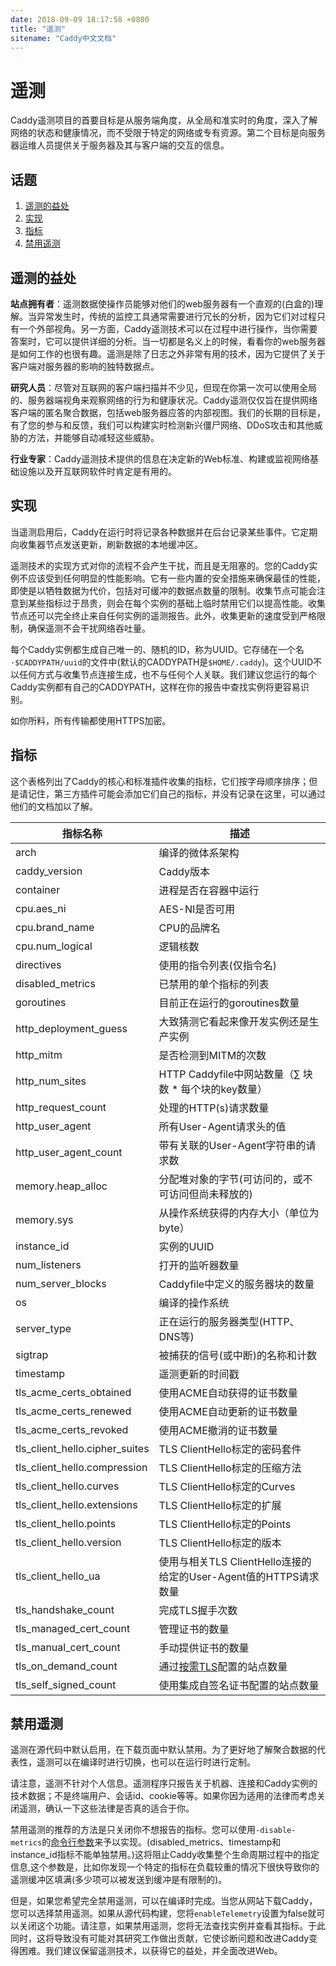 ```yaml
---
date: 2018-09-09 18:17:58 +0800 
title: "遥测"
sitename: "Caddy中文文档"
---
```


# 遥测

Caddy遥测项目的首要目标是从服务端角度，从全局和准实时的角度，深入了解网络的状态和健康情况，而不受限于特定的网络或专有资源。第二个目标是向服务器运维人员提供关于服务器及其与客户端的交互的信息。

## 话题

1. [遥测的益处](#遥测的益处)
2. [实现](#实现)
3. [指标](#指标)
4. [禁用遥测](#禁用遥测)


## 遥测的益处

__站点拥有者__：遥测数据使操作员能够对他们的web服务器有一个直观的(白盒的)理解。当异常发生时，传统的监控工具通常需要进行冗长的分析，因为它们对过程只有一个外部视角。另一方面，Caddy遥测技术可以在过程中进行操作，当你需要答案时，它可以提供详细的分析。当一切都是名义上的时候，看看你的web服务器是如何工作的也很有趣。遥测是除了日志之外非常有用的技术，因为它提供了关于客户端对服务器的影响的独特数据点。

__研究人员__：尽管对互联网的客户端扫描并不少见，但现在你第一次可以使用全局的、服务器端视角来观察网络的行为和健康状况。Caddy遥测仅仅旨在提供网络客户端的匿名聚合数据，包括web服务器应答的内部视图。我们的长期的目标是，有了您的参与和反馈，我们可以构建实时检测新兴僵尸网络、DDoS攻击和其他威胁的方法，并能够自动减轻这些威胁。

__行业专家__：Caddy遥测技术提供的信息在决定新的Web标准、构建或监视网络基础设施以及开互联网软件时肯定是有用的。

## 实现
当遥测启用后，Caddy在运行时将记录各种数据并在后台记录某些事件。它定期向收集器节点发送更新，刷新数据的本地缓冲区。

遥测技术的实现方式对你的流程不会产生干扰，而且是无阻塞的。您的Caddy实例不应该受到任何明显的性能影响。它有一些内置的安全措施来确保最佳的性能，即使是以牺牲数据为代价，包括对可缓冲的数据点数量的限制。收集节点可能会注意到某些指标过于昂贵，则会在每个实例的基础上临时禁用它们以提高性能。收集节点还可以完全终止来自任何实例的遥测报告。此外，收集更新的速度受到严格限制，确保遥测不会干扰网络吞吐量。

每个Caddy实例都生成自己唯一的、随机的ID，称为UUID。它存储在一个名`·$CADDYPATH/uuid`的文件中(默认的CADDYPATH是`$HOME/.caddy`)。这个UUID不以任何方式与收集节点连接生成，也不与任何个人关联。我们建议您运行的每个Caddy实例都有自己的CADDYPATH，这样在你的报告中查找实例将更容易识别。

如你所料，所有传输都使用HTTPS加密。

## 指标

这个表格列出了Caddy的核心和标准插件收集的指标，它们按字母顺序排序；但是请记住，第三方插件可能会添加它们自己的指标，并没有记录在这里，可以通过他们的文档加以了解。

| 指标名称 | 描述                                      |
|---------|-----------------------------------------|
| arch | 编译的微体系架构 |
| caddy_version | Caddy版本 |
| container | 进程是否在容器中运行 |
| cpu.aes_ni | AES-NI是否可用 |
| cpu.brand_name | CPU的品牌名 |
| cpu.num_logical | 逻辑核数 |
| directives | 使用的指令列表(仅指令名) |
| disabled_metrics | 已禁用的单个指标的列表 |
| goroutines | 目前正在运行的goroutines数量 |
| http_deployment_guess | 大致猜测它看起来像开发实例还是生产实例 |
| http_mitm | 是否检测到MITM的次数 |
| http_num_sites | HTTP Caddyfile中网站数量（∑ 块数 * 每个块的key数量） |
| http_request_count | 处理的HTTP(s)请求数量 |
| http_user_agent | 所有User-Agent请求头的值 |
| http_user_agent_count | 带有关联的User-Agent字符串的请求数 |
| memory.heap_alloc | 分配堆对象的字节(可访问的，或不可访问但尚未释放的) |
| memory.sys | 从操作系统获得的内存大小（单位为byte） |
| instance_id | 实例的UUID |
| num_listeners | 打开的监听器数量 |
| num_server_blocks | Caddyfile中定义的服务器块的数量 |
| os | 编译的操作系统 |
| server_type | 正在运行的服务器类型(HTTP、DNS等) |
| sigtrap | 被捕获的信号(或中断)的名称和计数 |
| timestamp | 遥测更新的时间戳 |
| tls_acme_certs_obtained | 使用ACME自动获得的证书数量 |
| tls_acme_certs_renewed | 使用ACME自动更新的证书数量 |
| tls_acme_certs_revoked | 使用ACME撤消的证书数量|
| tls_client_hello.cipher_suites | TLS ClientHello标定的密码套件 |
| tls_client_hello.compression | TLS ClientHello标定的压缩方法 |
| tls_client_hello.curves | TLS ClientHello标定的Curves |
| tls_client_hello.extensions | TLS ClientHello标定的扩展 |
| tls_client_hello.points | TLS ClientHello标定的Points |
| tls_client_hello.version | TLS ClientHello标定的版本 |
| tls_client_hello_ua | 使用与相关TLS ClientHello连接的给定的User-Agent值的HTTPS请求数量 |
| tls_handshake_count | 完成TLS握手次数|
| tls_managed_cert_count | 管理证书的数量 |
| tls_manual_cert_count | 手动提供证书的数量 |
| tls_on_demand_count | 通过[按需TLS](automatic-https.md#on-demand)配置的站点数量 |
| tls_self_signed_count | 使用集成自签名证书配置的站点数量 |

## 禁用遥测

遥测在源代码中默认启用，在下载页面中默认禁用。为了更好地了解聚合数据的代表性，遥测可以在编译时进行切换，也可以在运行时进行定制。

请注意，遥测不针对个人信息。遥测程序只报告关于机器、连接和Caddy实例的技术数据；不是终端用户、会话id、cookie等等。如果你因为适用的法律而考虑关闭遥测，确认一下这些法律是否真的适合于你。

禁用遥测的推荐的方法是只关闭你不想报告的指标。您可以使用`-disable-metrics`的[命令行参数](cli.md#disabled-metrics)来予以实现。(disabled_metrics、timestamp和instance_id指标不能单独禁用。)这将阻止Caddy收集整个生命周期过程中的指定信息,这个参数是，比如你发现一个特定的指标在负载较重的情况下很快导致你的遥测缓冲区填满(多少项可以被发送到缓冲是有限制的)。

但是，如果您希望完全禁用遥测，可以在编译时完成。当您从网站下载Caddy，您可以选择禁用遥测。如果从源代码构建，您将`enableTelemetry`设置为false就可以关闭这个功能。请注意，如果禁用遥测，您将无法查找实例并查看其指标。于此同时，这将导致没有可能对其研究工作做出贡献，它使诊断问题和改进Caddy变得困难。我们建议保留遥测技术，以获得它的益处，并全面改进Web。

